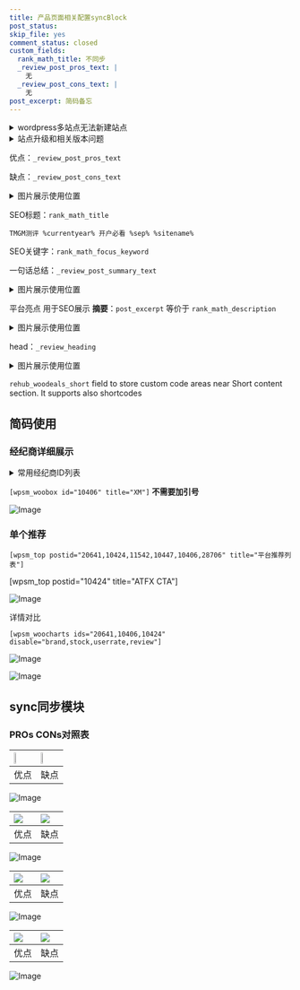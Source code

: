 ```yaml
---
title: 产品页面相关配置syncBlock
post_status: 
skip_file: yes
comment_status: closed
custom_fields:
  rank_math_title: 不同步
  _review_post_pros_text: |
    无
  _review_post_cons_text: |
    无
post_excerpt: 简码备忘
---
```

<details><summary>wordpress多站点无法新建站点</summary>

<li>和报错需要清理cookies一样的原因</li>
<li>wp-config.php里面<code>define( 'SUBDOMAIN_INSTALL', false );//子域名安装</code></li>
<li>新建子站点是用<code>define( 'SUBDOMAIN_INSTALL', true);//子域名安装</code> 完成以后，改成<code>false</code></li>
</details>

<details><summary>站点升级和相关版本问题</summary>

<p>wordpress：5.9.9
woocommerce：7.5.1
出现问题的地方：主题选项里面>><strong>Product layout >>compact style</strong></p>
<p>如何出现没有用过的字段 导致无法保存。先导出配置 然后进行修改，后面再次恢复即可。</p>
<p>出现部分字段无法显示时，需要返回默认布局后，对产品进行保存就好了。</p>
<p></p>
</details>

优点：`_review_post_pros_text`

缺点：`_review_post_cons_text`

<details><summary>图片展示使用位置</summary>

<img src="https://prod-files-secure.s3.us-west-2.amazonaws.com/39ed1227-6d7d-4570-be36-9ccd4a2c4241/f51d3d83-55d4-4bdf-9604-f37ec77ab556/Untitled.png?X-Amz-Algorithm=AWS4-HMAC-SHA256&X-Amz-Content-Sha256=UNSIGNED-PAYLOAD&X-Amz-Credential=ASIAZI2LB4666CKUYMWG%2F20250731%2Fus-west-2%2Fs3%2Faws4_request&X-Amz-Date=20250731T105521Z&X-Amz-Expires=3600&X-Amz-Security-Token=IQoJb3JpZ2luX2VjEKr%2F%2F%2F%2F%2F%2F%2F%2F%2F%2FwEaCXVzLXdlc3QtMiJIMEYCIQCou0lqgVrKzUfEXowb72aHdBuzjce%2BvniqhFPX%2FlesggIhAKMa3AeJ5lyiYmKpOZ7Oyq%2F3dFFipa%2Bl3oycXL%2B03mgDKogECNP%2F%2F%2F%2F%2F%2F%2F%2F%2F%2FwEQABoMNjM3NDIzMTgzODA1IgxYwlguN9nzp20xMwYq3AMI4jxPNjNWLHkurti%2BuU9riJUm5euMsSIL2W%2FJGgoVpsWPEv9psdxjSFEdC8rTA3uW7IggQjnK6VGqM37xkGP%2BBBiKgm1OgTh1xUFShl%2BUhgKLWtz%2B5NqZFPhzlftp%2FpXMkhwY6AH9Ddpd3iWCS1eDyCgNcu%2FF29g7NNq%2FG040n0d1faIJfMqb%2BDGmtCfxMSifpxv1n%2BOFGM6qhE0Gzne2ADvuYjizk0o4Bi9Bt1ZdpMMzfx5PZDXTWx7u9e126MSuLC8NG21DiOxlVDbQarp03SyxBJrWldNMCOdcRiJzNhC05KZWVh%2Fh1lvR%2FM9OEixknKL3rpsi6JOH%2FdAdUq1Y29DaBmEij3ARZS%2BU6GIIFiQODwpnzL6gjZ0tKbeFm%2FMf0u9toweJcEo740AC5%2BWdMCc4QgRPYvbHhR21gGIOAm9sgiFsEBf5vkY5Q8%2FfwH2auW2oes5AYDXdyKmSaueo30BFNkVvdNjugMEhcBmspPrs7YV8G3jWcxyeZXA6WHxk%2BHhtwEl9ZAG2%2B8%2Fp2C4WgbDesMXtC4PliVizs%2FZW5GZTglwMBA4cXoPmzOpdimo80CPc5AVdnjgRSq3D%2BcDkh03u7UJaRhTTAzCTdAjTv9s9ITHTpPb7pl17lzDlg63EBjqkARq76rCuROy%2FtELwiDD79fuParK2JKGVsSozW0hcIi%2FQKOm6aaDCUElxtGnJF%2Bvin7gFG5zHHGKLS3sAnTbS4wyLby78diPrvT2yBpm9X%2FnS1acu5IwGzF9qj0Mh3rT7SGUiOrwxhBhA0fs%2BmAoIRetvG9jnSgXjqgsU%2Ffqt%2FuqWphWguIc4%2FZXWqV%2BRN8rTYlWmV9ZbajAjDNgTRhdMDEQNX70f&X-Amz-Signature=e1df1a50e5417387136572d8bdc955917e864ab94ab9ced513d8e69b06786b8f&X-Amz-SignedHeaders=host&x-amz-checksum-mode=ENABLED&x-id=GetObject" alt="Image">
</details>

SEO标题：`rank_math_title`

`TMGM测评 %currentyear% 开户必看 %sep% %sitename%`

SEO关键字：`rank_math_focus_keyword`

一句话总结：`_review_post_summary_text`

<details><summary>图片展示使用位置</summary>

<img src="https://prod-files-secure.s3.us-west-2.amazonaws.com/39ed1227-6d7d-4570-be36-9ccd4a2c4241/4b96a922-296c-4f4e-8630-d1c870cbce01/Untitled.png?X-Amz-Algorithm=AWS4-HMAC-SHA256&X-Amz-Content-Sha256=UNSIGNED-PAYLOAD&X-Amz-Credential=ASIAZI2LB46654H4LRCM%2F20250731%2Fus-west-2%2Fs3%2Faws4_request&X-Amz-Date=20250731T105522Z&X-Amz-Expires=3600&X-Amz-Security-Token=IQoJb3JpZ2luX2VjEKr%2F%2F%2F%2F%2F%2F%2F%2F%2F%2FwEaCXVzLXdlc3QtMiJHMEUCIB%2FZzGUtqp0XpsLYlbBro8qSh6FbbSyK2NqJkFUuWiJ1AiEAnwqop7Fz9X0XQbBMndZmr%2BopyApVNo6%2BhrYz76saMicqiAQI0%2F%2F%2F%2F%2F%2F%2F%2F%2F%2F%2FARAAGgw2Mzc0MjMxODM4MDUiDKuH30c8lbfzzp61HCrcA0Mr6hW56BcaL8FU66Ydm2%2FUkXErPHJo3O9Uaj865yT8D12cJ7s2W%2FQbxi7y%2B%2FzdraLCBFblOIXry9x76LmV7zG1Xox8quNVg9LyaEdvDUm0RJC9bj9oO%2BUk424Cz2RZZqKxXdqsjEhgSRlkIcRpNdtBrx%2FJxE038GFUvLekFNy2Shcp0p3KsZQUuxE7S%2BOW1zjm3cb4rBh3ukqOCEj6yi3UJwb%2BsPBNJFT35Cfa3J5YitG%2FMfODG0h7MwhAPyqZ7YVeereJw8%2FD75LFZQPH1kT5DgMqV7pajwxPjaZC0XW%2FFrdfR3ThQyf0E%2FfrxLvS4xI1vSd98MEvvyr6fWkjCtcD%2FTPu6vGp%2BpKS0eQncYuMZuxcnXd%2BwLP3S2usY5vpGIugC77IitgSydF2NDgIxSFOlTxXgNGasSpYigQNtvavIOCdu42xphYe2n741W1xzarZ5b65yA%2BhiooVeECHlELocK0HnmPuiIjUtWNgjzYN%2F4C2zXoiDb1XJTqNB1YN3J3GXl7hg0givIyAYdbx3h708y1V14IYMYoegt%2FgQ2P2%2FcfI%2Fx906hdOGL99Yc12MHKsT97%2BWkWfyVz35jUnV5dmUajuxM6y3QWF3WQl4unPYXTNdfBB5yXXz2w0MLiDrcQGOqUBy%2FzwtpKo%2BJPCIcVtc9rHhZzPV4thui%2Feh8MZIQM37jGfHDHLu14XIVVFvtP8RLfA1x2J6gbSLlUqaE3JmMYAOD4HNRtyNkxyiUyNKoE8m0o9p0ckyP7JTiS5qKAF%2F0AZHp1Qmex0DriedUyrKnKMhSDmPuoDlFmg6jRWDQJi737ZNyZfsntzaIAUEUJMmk2wTakGuXcCXyQnBXCP45AmxSTugOQu&X-Amz-Signature=e1c4477d2a7744d46b2d91229a0c8607588b0eba5af69c93aeb06c3815c36d06&X-Amz-SignedHeaders=host&x-amz-checksum-mode=ENABLED&x-id=GetObject" alt="Image">
</details>

平台亮点 用于SEO展示 **摘要**：`post_excerpt`  等价于 `rank_math_description`

<details><summary>图片展示使用位置</summary>

<img src="https://prod-files-secure.s3.us-west-2.amazonaws.com/39ed1227-6d7d-4570-be36-9ccd4a2c4241/1ee11f63-b60a-4dfe-a7a7-d58ff23b5d88/Untitled.png?X-Amz-Algorithm=AWS4-HMAC-SHA256&X-Amz-Content-Sha256=UNSIGNED-PAYLOAD&X-Amz-Credential=ASIAZI2LB466SM7TM4WB%2F20250731%2Fus-west-2%2Fs3%2Faws4_request&X-Amz-Date=20250731T105523Z&X-Amz-Expires=3600&X-Amz-Security-Token=IQoJb3JpZ2luX2VjEKr%2F%2F%2F%2F%2F%2F%2F%2F%2F%2FwEaCXVzLXdlc3QtMiJHMEUCID%2BHNYUotD76jimE29%2FYzmvauydFQZQ5VGs%2FqQB%2BHY3pAiEAq3m6tSePzNVyxJn5t6gfPLD8AWvYIekdK5iJqP1HamQqiAQI0%2F%2F%2F%2F%2F%2F%2F%2F%2F%2F%2FARAAGgw2Mzc0MjMxODM4MDUiDJD7d35ACk3YrW3h8yrcA7PvrYYk7NTBoSTLN9ZifVnz7hwbc1SEKSzOx8o7CX3W9YLUVcNKwxOthay0uA0b9mIdz7UYJFiokRHzEhYAoYdaWWpuEu%2FfMHFt1uCJZbFWvhfliYCGfgQVjsHH6%2FKdqKhePXPf1Y8%2BSnC17sRn1%2Bor4gMpNrDSpJlrBF2JvpD5eI1wRwv87HqPxjoIgmRPVRKMMMvhbw7FYRcxUVKrNVgZaQ6RjDh7l6JueFHjPG5B%2BbDaPgecexBCVOdBvSGl0sDl6uPVKBhpA8O49cmEKEyZhNvJl%2FiM%2FWsFiQbo24B%2BnBtyI57%2BIJeECZ3UFwk2LzKlyUvwyOhiRRJTckxw19gAduXs7QfcqIlMi4vmdQAdOV2s2qPjoDvIzqbJpcRSlkxsOgGrklNWYCW%2F73mrFWPOvSETxHNihIcSJxc%2BHoHEN2OuxWgN9jk%2Fv5DidNXYVMsvpewmBSRLO454SG3%2By1DNYkNZ6kNCnsaa1c%2FkjciSIK9E8gSmiX2dnwNPwKsOpwjiw7T3yUr2SsxaCgA%2BiX74gC%2FBxWqerT4qTVglmC0DgXaCSSC4w6Q0E1T2C5vKCk5%2FC0ct1AJDPRj34P3yzAiLdjypZ3A14pwxXEtwftaJOniug3K4nPzkA1N2MImDrcQGOqUB8ZTAAZ%2Bf7PomkBsyIcfSKBEDF%2FV4Hej1IDTH%2BFyvOivEW0CRLyjZX0wMPOVcVbtu%2BE3u73ojgOv1IyY%2F%2BgM0MGhvSc0RA%2By072bt%2FbwGuSvMIHJ9zvynEibw0OZUDRLR%2FTD%2FkPXYzcjOHuEsK85gkIJ0Z%2FQe%2Fb2Vvvxk245nBZWUKvid3fIGrwjHEZJUClzy1pIjzdQ3%2BCaqXw1Cc8eVt1AeBQFo&X-Amz-Signature=605199942024a4db8abe1e35b4ad90753cf0ed923247911d7fb49847d9aa5f29&X-Amz-SignedHeaders=host&x-amz-checksum-mode=ENABLED&x-id=GetObject" alt="Image">
<img src="https://prod-files-secure.s3.us-west-2.amazonaws.com/39ed1227-6d7d-4570-be36-9ccd4a2c4241/ad4118b5-78d8-4fbe-801e-3b29b5d99c01/Untitled.png?X-Amz-Algorithm=AWS4-HMAC-SHA256&X-Amz-Content-Sha256=UNSIGNED-PAYLOAD&X-Amz-Credential=ASIAZI2LB466SM7TM4WB%2F20250731%2Fus-west-2%2Fs3%2Faws4_request&X-Amz-Date=20250731T105523Z&X-Amz-Expires=3600&X-Amz-Security-Token=IQoJb3JpZ2luX2VjEKr%2F%2F%2F%2F%2F%2F%2F%2F%2F%2FwEaCXVzLXdlc3QtMiJHMEUCID%2BHNYUotD76jimE29%2FYzmvauydFQZQ5VGs%2FqQB%2BHY3pAiEAq3m6tSePzNVyxJn5t6gfPLD8AWvYIekdK5iJqP1HamQqiAQI0%2F%2F%2F%2F%2F%2F%2F%2F%2F%2F%2FARAAGgw2Mzc0MjMxODM4MDUiDJD7d35ACk3YrW3h8yrcA7PvrYYk7NTBoSTLN9ZifVnz7hwbc1SEKSzOx8o7CX3W9YLUVcNKwxOthay0uA0b9mIdz7UYJFiokRHzEhYAoYdaWWpuEu%2FfMHFt1uCJZbFWvhfliYCGfgQVjsHH6%2FKdqKhePXPf1Y8%2BSnC17sRn1%2Bor4gMpNrDSpJlrBF2JvpD5eI1wRwv87HqPxjoIgmRPVRKMMMvhbw7FYRcxUVKrNVgZaQ6RjDh7l6JueFHjPG5B%2BbDaPgecexBCVOdBvSGl0sDl6uPVKBhpA8O49cmEKEyZhNvJl%2FiM%2FWsFiQbo24B%2BnBtyI57%2BIJeECZ3UFwk2LzKlyUvwyOhiRRJTckxw19gAduXs7QfcqIlMi4vmdQAdOV2s2qPjoDvIzqbJpcRSlkxsOgGrklNWYCW%2F73mrFWPOvSETxHNihIcSJxc%2BHoHEN2OuxWgN9jk%2Fv5DidNXYVMsvpewmBSRLO454SG3%2By1DNYkNZ6kNCnsaa1c%2FkjciSIK9E8gSmiX2dnwNPwKsOpwjiw7T3yUr2SsxaCgA%2BiX74gC%2FBxWqerT4qTVglmC0DgXaCSSC4w6Q0E1T2C5vKCk5%2FC0ct1AJDPRj34P3yzAiLdjypZ3A14pwxXEtwftaJOniug3K4nPzkA1N2MImDrcQGOqUB8ZTAAZ%2Bf7PomkBsyIcfSKBEDF%2FV4Hej1IDTH%2BFyvOivEW0CRLyjZX0wMPOVcVbtu%2BE3u73ojgOv1IyY%2F%2BgM0MGhvSc0RA%2By072bt%2FbwGuSvMIHJ9zvynEibw0OZUDRLR%2FTD%2FkPXYzcjOHuEsK85gkIJ0Z%2FQe%2Fb2Vvvxk245nBZWUKvid3fIGrwjHEZJUClzy1pIjzdQ3%2BCaqXw1Cc8eVt1AeBQFo&X-Amz-Signature=fa50d48471fb86d31a94e1edcd7b8243d0fe75b2025d7d29cc48b72e23700ee8&X-Amz-SignedHeaders=host&x-amz-checksum-mode=ENABLED&x-id=GetObject" alt="Image">
<img src="https://prod-files-secure.s3.us-west-2.amazonaws.com/39ed1227-6d7d-4570-be36-9ccd4a2c4241/a38cf7c9-a79c-4b64-9e94-13589fe0758b/Untitled.png?X-Amz-Algorithm=AWS4-HMAC-SHA256&X-Amz-Content-Sha256=UNSIGNED-PAYLOAD&X-Amz-Credential=ASIAZI2LB466SM7TM4WB%2F20250731%2Fus-west-2%2Fs3%2Faws4_request&X-Amz-Date=20250731T105523Z&X-Amz-Expires=3600&X-Amz-Security-Token=IQoJb3JpZ2luX2VjEKr%2F%2F%2F%2F%2F%2F%2F%2F%2F%2FwEaCXVzLXdlc3QtMiJHMEUCID%2BHNYUotD76jimE29%2FYzmvauydFQZQ5VGs%2FqQB%2BHY3pAiEAq3m6tSePzNVyxJn5t6gfPLD8AWvYIekdK5iJqP1HamQqiAQI0%2F%2F%2F%2F%2F%2F%2F%2F%2F%2F%2FARAAGgw2Mzc0MjMxODM4MDUiDJD7d35ACk3YrW3h8yrcA7PvrYYk7NTBoSTLN9ZifVnz7hwbc1SEKSzOx8o7CX3W9YLUVcNKwxOthay0uA0b9mIdz7UYJFiokRHzEhYAoYdaWWpuEu%2FfMHFt1uCJZbFWvhfliYCGfgQVjsHH6%2FKdqKhePXPf1Y8%2BSnC17sRn1%2Bor4gMpNrDSpJlrBF2JvpD5eI1wRwv87HqPxjoIgmRPVRKMMMvhbw7FYRcxUVKrNVgZaQ6RjDh7l6JueFHjPG5B%2BbDaPgecexBCVOdBvSGl0sDl6uPVKBhpA8O49cmEKEyZhNvJl%2FiM%2FWsFiQbo24B%2BnBtyI57%2BIJeECZ3UFwk2LzKlyUvwyOhiRRJTckxw19gAduXs7QfcqIlMi4vmdQAdOV2s2qPjoDvIzqbJpcRSlkxsOgGrklNWYCW%2F73mrFWPOvSETxHNihIcSJxc%2BHoHEN2OuxWgN9jk%2Fv5DidNXYVMsvpewmBSRLO454SG3%2By1DNYkNZ6kNCnsaa1c%2FkjciSIK9E8gSmiX2dnwNPwKsOpwjiw7T3yUr2SsxaCgA%2BiX74gC%2FBxWqerT4qTVglmC0DgXaCSSC4w6Q0E1T2C5vKCk5%2FC0ct1AJDPRj34P3yzAiLdjypZ3A14pwxXEtwftaJOniug3K4nPzkA1N2MImDrcQGOqUB8ZTAAZ%2Bf7PomkBsyIcfSKBEDF%2FV4Hej1IDTH%2BFyvOivEW0CRLyjZX0wMPOVcVbtu%2BE3u73ojgOv1IyY%2F%2BgM0MGhvSc0RA%2By072bt%2FbwGuSvMIHJ9zvynEibw0OZUDRLR%2FTD%2FkPXYzcjOHuEsK85gkIJ0Z%2FQe%2Fb2Vvvxk245nBZWUKvid3fIGrwjHEZJUClzy1pIjzdQ3%2BCaqXw1Cc8eVt1AeBQFo&X-Amz-Signature=765df297051e4e5add39173e7bb161ed9efdaef657a8329b8fffc3e7fceb3ec8&X-Amz-SignedHeaders=host&x-amz-checksum-mode=ENABLED&x-id=GetObject" alt="Image">
<img src="https://prod-files-secure.s3.us-west-2.amazonaws.com/39ed1227-6d7d-4570-be36-9ccd4a2c4241/7da6fc1e-d2ac-42ae-8c75-cb5749aa18f6/Untitled.png?X-Amz-Algorithm=AWS4-HMAC-SHA256&X-Amz-Content-Sha256=UNSIGNED-PAYLOAD&X-Amz-Credential=ASIAZI2LB466SM7TM4WB%2F20250731%2Fus-west-2%2Fs3%2Faws4_request&X-Amz-Date=20250731T105523Z&X-Amz-Expires=3600&X-Amz-Security-Token=IQoJb3JpZ2luX2VjEKr%2F%2F%2F%2F%2F%2F%2F%2F%2F%2FwEaCXVzLXdlc3QtMiJHMEUCID%2BHNYUotD76jimE29%2FYzmvauydFQZQ5VGs%2FqQB%2BHY3pAiEAq3m6tSePzNVyxJn5t6gfPLD8AWvYIekdK5iJqP1HamQqiAQI0%2F%2F%2F%2F%2F%2F%2F%2F%2F%2F%2FARAAGgw2Mzc0MjMxODM4MDUiDJD7d35ACk3YrW3h8yrcA7PvrYYk7NTBoSTLN9ZifVnz7hwbc1SEKSzOx8o7CX3W9YLUVcNKwxOthay0uA0b9mIdz7UYJFiokRHzEhYAoYdaWWpuEu%2FfMHFt1uCJZbFWvhfliYCGfgQVjsHH6%2FKdqKhePXPf1Y8%2BSnC17sRn1%2Bor4gMpNrDSpJlrBF2JvpD5eI1wRwv87HqPxjoIgmRPVRKMMMvhbw7FYRcxUVKrNVgZaQ6RjDh7l6JueFHjPG5B%2BbDaPgecexBCVOdBvSGl0sDl6uPVKBhpA8O49cmEKEyZhNvJl%2FiM%2FWsFiQbo24B%2BnBtyI57%2BIJeECZ3UFwk2LzKlyUvwyOhiRRJTckxw19gAduXs7QfcqIlMi4vmdQAdOV2s2qPjoDvIzqbJpcRSlkxsOgGrklNWYCW%2F73mrFWPOvSETxHNihIcSJxc%2BHoHEN2OuxWgN9jk%2Fv5DidNXYVMsvpewmBSRLO454SG3%2By1DNYkNZ6kNCnsaa1c%2FkjciSIK9E8gSmiX2dnwNPwKsOpwjiw7T3yUr2SsxaCgA%2BiX74gC%2FBxWqerT4qTVglmC0DgXaCSSC4w6Q0E1T2C5vKCk5%2FC0ct1AJDPRj34P3yzAiLdjypZ3A14pwxXEtwftaJOniug3K4nPzkA1N2MImDrcQGOqUB8ZTAAZ%2Bf7PomkBsyIcfSKBEDF%2FV4Hej1IDTH%2BFyvOivEW0CRLyjZX0wMPOVcVbtu%2BE3u73ojgOv1IyY%2F%2BgM0MGhvSc0RA%2By072bt%2FbwGuSvMIHJ9zvynEibw0OZUDRLR%2FTD%2FkPXYzcjOHuEsK85gkIJ0Z%2FQe%2Fb2Vvvxk245nBZWUKvid3fIGrwjHEZJUClzy1pIjzdQ3%2BCaqXw1Cc8eVt1AeBQFo&X-Amz-Signature=32ef53c9e34d2f7d25ca9a14c904e86e6204f88f79dc4bdd9344c45671b94887&X-Amz-SignedHeaders=host&x-amz-checksum-mode=ENABLED&x-id=GetObject" alt="Image">
<img src="https://prod-files-secure.s3.us-west-2.amazonaws.com/39ed1227-6d7d-4570-be36-9ccd4a2c4241/7e97f40a-eaee-47f5-b2f9-475f96808fa7/Untitled.png?X-Amz-Algorithm=AWS4-HMAC-SHA256&X-Amz-Content-Sha256=UNSIGNED-PAYLOAD&X-Amz-Credential=ASIAZI2LB466SM7TM4WB%2F20250731%2Fus-west-2%2Fs3%2Faws4_request&X-Amz-Date=20250731T105523Z&X-Amz-Expires=3600&X-Amz-Security-Token=IQoJb3JpZ2luX2VjEKr%2F%2F%2F%2F%2F%2F%2F%2F%2F%2FwEaCXVzLXdlc3QtMiJHMEUCID%2BHNYUotD76jimE29%2FYzmvauydFQZQ5VGs%2FqQB%2BHY3pAiEAq3m6tSePzNVyxJn5t6gfPLD8AWvYIekdK5iJqP1HamQqiAQI0%2F%2F%2F%2F%2F%2F%2F%2F%2F%2F%2FARAAGgw2Mzc0MjMxODM4MDUiDJD7d35ACk3YrW3h8yrcA7PvrYYk7NTBoSTLN9ZifVnz7hwbc1SEKSzOx8o7CX3W9YLUVcNKwxOthay0uA0b9mIdz7UYJFiokRHzEhYAoYdaWWpuEu%2FfMHFt1uCJZbFWvhfliYCGfgQVjsHH6%2FKdqKhePXPf1Y8%2BSnC17sRn1%2Bor4gMpNrDSpJlrBF2JvpD5eI1wRwv87HqPxjoIgmRPVRKMMMvhbw7FYRcxUVKrNVgZaQ6RjDh7l6JueFHjPG5B%2BbDaPgecexBCVOdBvSGl0sDl6uPVKBhpA8O49cmEKEyZhNvJl%2FiM%2FWsFiQbo24B%2BnBtyI57%2BIJeECZ3UFwk2LzKlyUvwyOhiRRJTckxw19gAduXs7QfcqIlMi4vmdQAdOV2s2qPjoDvIzqbJpcRSlkxsOgGrklNWYCW%2F73mrFWPOvSETxHNihIcSJxc%2BHoHEN2OuxWgN9jk%2Fv5DidNXYVMsvpewmBSRLO454SG3%2By1DNYkNZ6kNCnsaa1c%2FkjciSIK9E8gSmiX2dnwNPwKsOpwjiw7T3yUr2SsxaCgA%2BiX74gC%2FBxWqerT4qTVglmC0DgXaCSSC4w6Q0E1T2C5vKCk5%2FC0ct1AJDPRj34P3yzAiLdjypZ3A14pwxXEtwftaJOniug3K4nPzkA1N2MImDrcQGOqUB8ZTAAZ%2Bf7PomkBsyIcfSKBEDF%2FV4Hej1IDTH%2BFyvOivEW0CRLyjZX0wMPOVcVbtu%2BE3u73ojgOv1IyY%2F%2BgM0MGhvSc0RA%2By072bt%2FbwGuSvMIHJ9zvynEibw0OZUDRLR%2FTD%2FkPXYzcjOHuEsK85gkIJ0Z%2FQe%2Fb2Vvvxk245nBZWUKvid3fIGrwjHEZJUClzy1pIjzdQ3%2BCaqXw1Cc8eVt1AeBQFo&X-Amz-Signature=d9560ec7f6a58e00cc73fe5a41a77be91117fcbea4fe1137038cc4b8d80099cf&X-Amz-SignedHeaders=host&x-amz-checksum-mode=ENABLED&x-id=GetObject" alt="Image">
</details>

head：`_review_heading`

<details><summary>图片展示使用位置</summary>

<img src="https://prod-files-secure.s3.us-west-2.amazonaws.com/39ed1227-6d7d-4570-be36-9ccd4a2c4241/3a4650ad-9887-415c-889a-edd51fa54f27/Untitled.png?X-Amz-Algorithm=AWS4-HMAC-SHA256&X-Amz-Content-Sha256=UNSIGNED-PAYLOAD&X-Amz-Credential=ASIAZI2LB4666YDTPYZB%2F20250731%2Fus-west-2%2Fs3%2Faws4_request&X-Amz-Date=20250731T105523Z&X-Amz-Expires=3600&X-Amz-Security-Token=IQoJb3JpZ2luX2VjEKr%2F%2F%2F%2F%2F%2F%2F%2F%2F%2FwEaCXVzLXdlc3QtMiJHMEUCIQDoCIYxJFgjNqnHIjh1EFo6n4bwhcEZdycKcMC4nUTFIgIgazmYjccdC%2FoiQ%2B8G6Lnh%2FyRS4VGCyEasSqpmyGS0XfAqiAQI0%2F%2F%2F%2F%2F%2F%2F%2F%2F%2F%2FARAAGgw2Mzc0MjMxODM4MDUiDAaHy6tZD6%2BNC4d1SircA0FZjjQfZ%2FAGjrzUru76yre0LJa5hRoVqy5bkYoMyiwwV28g3Tu9%2FI7i6ETMdT0go%2B%2BtqUXL1Ibt8mbWlqiUg3CPoEnGKikowb5ZuAuZiFVE9OyGNHcWmwvZeyUnEKq4LGDXsIrCK%2BiJDW9c6Elcv0NPC6Rxs8G2DlCsRAliLKfDvaL0xjEeudU%2F3b5A%2Fd2c86liPp2JeP3zI0WVzmhkFGTYBstGaWlbCd09TFH%2BAxsJb3ihC9uVSAodMWj6mvOGbb%2B%2BJ0v4VKlw%2BBJYsmZywN2yfni0dn639RBbHIA9RU5gvwn9fACzYRoiM5CKwv20hb5tK3r06WcFMOhgx2bIR1MZA1Ed9ViHb%2BkLiceT9YUSpEjsk7zlVO2e3NzJSlfgihLcKi1xQuBgb2o7xHTwjLkm1tb5tK5VAE5zqGQ4Ij9%2BeiV83YgmNOBw%2BjJgZnPXz%2FAC%2F%2BaQFt8MgkEDMR8SSu8eu2MWDAEaI4XBma2ViKWLpRhvwtEAibwV2GNIHsGDtdqFqrlroCqdfLk8D0yVVXyEnADl3dm85ul5yneKneBDPsgKgKrFqm%2Bl2%2BpIsN8X0JKDCAt65jRAR53wzC6w%2FD3nz7OQ1HKn7kb6k5ZNoxbldKzphwU3MGrHh4G2MO%2BCrcQGOqUBO4jGCpsMX7CK4ETad9aWQtZnrOspfGT1Dwm3JbMXRljGXcXPlM5cocE6NJ95HTdAPx9Twq4q3NitnPP21JVZ%2BorRX6e6GjXhIXOTGn2mrBrcBg5C3AzybIexkccBUxPBeStJow1QSUq6M5W5ME%2B%2FWyp%2BKS4KkAZW5KXS7i0ZZM2yVmgXGy2faxudi8kA%2Bus4DDu440pFsUxjeBrhKs1VYhEvQTxa&X-Amz-Signature=6541782adb28cee720ecde1c616c5ca695edb8dec8d0d588d6efe3fb680c3ddf&X-Amz-SignedHeaders=host&x-amz-checksum-mode=ENABLED&x-id=GetObject" alt="Image">
</details>

`rehub_woodeals_short`	field to store custom code areas near Short content section. It supports also shortcodes



## 简码使用

### 经纪商详细展示

<details><summary>常用经纪商ID列表</summary>

<pre><code class="php">嘉盛 ===> 20641  [wpsm_woobox id="20641" title="嘉盛"]
易信easymarkets ===> 11542  [wpsm_woobox id="11542" title="易信easymarkets"]
ATFX外汇 ===> 10424  [wpsm_woobox id="10424" title="ATFX"]
XM ===> 10406  [wpsm_woobox id="10406" title="XM"]
TMGM ===> 29622  [wpsm_woobox id="29622" title="TMGM"]
HYCM ===> 10447  [wpsm_woobox id="10447" title="HYCM"]
fpmarkets澳福外汇 ===> 20639  [wpsm_woobox id="20639" title="fpmarkets澳福外汇"]</code></pre>
</details>

`[wpsm_woobox id="10406" title="XM"]` **不需要加引号**

![Image](https://prod-files-secure.s3.us-west-2.amazonaws.com/39ed1227-6d7d-4570-be36-9ccd4a2c4241/4f898f9d-0fa7-4e43-acd3-ac6bc7be575a/Untitled.png?X-Amz-Algorithm=AWS4-HMAC-SHA256&X-Amz-Content-Sha256=UNSIGNED-PAYLOAD&X-Amz-Credential=ASIAZI2LB4667STBYHFV%2F20250731%2Fus-west-2%2Fs3%2Faws4_request&X-Amz-Date=20250731T105518Z&X-Amz-Expires=3600&X-Amz-Security-Token=IQoJb3JpZ2luX2VjEKr%2F%2F%2F%2F%2F%2F%2F%2F%2F%2FwEaCXVzLXdlc3QtMiJIMEYCIQDA%2FMhgRxSYPLAhnV%2Fg8PkNq4pCaEwvL5dRbfe8D5t%2FywIhAOlCrwEV19LaMfZvN7UYKPvnIXxZrpBnq8aq15kBpfKxKogECNP%2F%2F%2F%2F%2F%2F%2F%2F%2F%2FwEQABoMNjM3NDIzMTgzODA1IgzcVZTpElsApRZUG5Qq3APHEcx4slll3R9MGSSx7glsNvxTBE5fQ%2BOE91zXXuDjxcGpDSaml7j2V7fB7o01ZRRxzNODkwbEg8fD%2F4dJxliHvM1lhEHlLHoaKJpFgolbKqQTQE%2Birw26jH7vaAjq54Gwoku0u2w0y1pIaNEr8uSws4tX7fF7opcpilh%2Fr9FiJ91CGK3nBiQG62dIXADUPFypxJp%2F1X3s6tMlStTN7nJdiaHzt5vp8ZoRJD8H8fVhm%2F%2B4%2B62%2FFW03DeeBwwZ9tWi1gTRccAeWwyw%2FonJFRUERysfTSfqKmbwywM0X3MOVBCJVw9Cb67zVZpBhaDOLcYZOjeE1LphoiSYh4cOoFs%2BGXRITX00qj%2FWBZbWAXhBgiSKjZ5Vn1HUrlf2TplJooasRzDKYquToreuuAhwX32g0Dmr%2BaNCm21xd6gvVlDW7Q2DyMBPSAwx%2BknQohd97AAsDX9YLt%2Bf49iuVKjBsf4mMa5daZv3zS%2BtbQUr%2BifbjhT1nn3hCDRtPq351zDovv0713A3UWUnMlHuSH1hIB7AdLSw149Lo%2BwZqspm94pWB7V7JodNU8zbCLA7BwGuZw3iGxVwRASrIJKS4leWnMmP5YSrZ%2FsYGfW%2BS%2BIX5En%2Bqrjtij2xtFNFR6syEKjCog63EBjqkAetVXTtKl%2FI1QraWHm%2FsUb0s8X%2Bv%2B0deHvpkNWZuCBUdPATzL%2FtTmds7UG1KjRJ%2Bd%2FYUpUqsQe0MjjWiCSBQzjXEjOKRFInyLZ%2BqFe4cmTUZxF2Kl0r5fx3L6y%2FxzuycxHgl%2FLKNm%2BA4evllS%2BLRn8uOVVnrlvMkXD4t3LNQlqyndi4mY1YLSAgGXvtZLkATCto4YFVeyAHndmmWljO8uaew8fRt&X-Amz-Signature=8fb47856384c47795ecff7c38d40a719922804d0667abf70cc1658a0b04bb620&X-Amz-SignedHeaders=host&x-amz-checksum-mode=ENABLED&x-id=GetObject)

### 单个推荐
`[wpsm_top postid="20641,10424,11542,10447,10406,28706" title="平台推荐列表"]`

[wpsm_top postid="10424" title="ATFX CTA"]

![Image](https://prod-files-secure.s3.us-west-2.amazonaws.com/39ed1227-6d7d-4570-be36-9ccd4a2c4241/5ac620dc-51a8-48b6-b55d-91f47299193c/Untitled.png?X-Amz-Algorithm=AWS4-HMAC-SHA256&X-Amz-Content-Sha256=UNSIGNED-PAYLOAD&X-Amz-Credential=ASIAZI2LB4667STBYHFV%2F20250731%2Fus-west-2%2Fs3%2Faws4_request&X-Amz-Date=20250731T105518Z&X-Amz-Expires=3600&X-Amz-Security-Token=IQoJb3JpZ2luX2VjEKr%2F%2F%2F%2F%2F%2F%2F%2F%2F%2FwEaCXVzLXdlc3QtMiJIMEYCIQDA%2FMhgRxSYPLAhnV%2Fg8PkNq4pCaEwvL5dRbfe8D5t%2FywIhAOlCrwEV19LaMfZvN7UYKPvnIXxZrpBnq8aq15kBpfKxKogECNP%2F%2F%2F%2F%2F%2F%2F%2F%2F%2FwEQABoMNjM3NDIzMTgzODA1IgzcVZTpElsApRZUG5Qq3APHEcx4slll3R9MGSSx7glsNvxTBE5fQ%2BOE91zXXuDjxcGpDSaml7j2V7fB7o01ZRRxzNODkwbEg8fD%2F4dJxliHvM1lhEHlLHoaKJpFgolbKqQTQE%2Birw26jH7vaAjq54Gwoku0u2w0y1pIaNEr8uSws4tX7fF7opcpilh%2Fr9FiJ91CGK3nBiQG62dIXADUPFypxJp%2F1X3s6tMlStTN7nJdiaHzt5vp8ZoRJD8H8fVhm%2F%2B4%2B62%2FFW03DeeBwwZ9tWi1gTRccAeWwyw%2FonJFRUERysfTSfqKmbwywM0X3MOVBCJVw9Cb67zVZpBhaDOLcYZOjeE1LphoiSYh4cOoFs%2BGXRITX00qj%2FWBZbWAXhBgiSKjZ5Vn1HUrlf2TplJooasRzDKYquToreuuAhwX32g0Dmr%2BaNCm21xd6gvVlDW7Q2DyMBPSAwx%2BknQohd97AAsDX9YLt%2Bf49iuVKjBsf4mMa5daZv3zS%2BtbQUr%2BifbjhT1nn3hCDRtPq351zDovv0713A3UWUnMlHuSH1hIB7AdLSw149Lo%2BwZqspm94pWB7V7JodNU8zbCLA7BwGuZw3iGxVwRASrIJKS4leWnMmP5YSrZ%2FsYGfW%2BS%2BIX5En%2Bqrjtij2xtFNFR6syEKjCog63EBjqkAetVXTtKl%2FI1QraWHm%2FsUb0s8X%2Bv%2B0deHvpkNWZuCBUdPATzL%2FtTmds7UG1KjRJ%2Bd%2FYUpUqsQe0MjjWiCSBQzjXEjOKRFInyLZ%2BqFe4cmTUZxF2Kl0r5fx3L6y%2FxzuycxHgl%2FLKNm%2BA4evllS%2BLRn8uOVVnrlvMkXD4t3LNQlqyndi4mY1YLSAgGXvtZLkATCto4YFVeyAHndmmWljO8uaew8fRt&X-Amz-Signature=1be779d7336e6672ce59aaf74c53694b541317a2f4c3ecbfb7e85021786681b7&X-Amz-SignedHeaders=host&x-amz-checksum-mode=ENABLED&x-id=GetObject)

详情对比

`[wpsm_woocharts ids="20641,10406,10424" disable="brand,stock,userrate,review"]`

![Image](https://prod-files-secure.s3.us-west-2.amazonaws.com/39ed1227-6d7d-4570-be36-9ccd4a2c4241/bf3ba45f-b9f3-4295-8aef-b4a495fd25f4/Untitled.png?X-Amz-Algorithm=AWS4-HMAC-SHA256&X-Amz-Content-Sha256=UNSIGNED-PAYLOAD&X-Amz-Credential=ASIAZI2LB4667STBYHFV%2F20250731%2Fus-west-2%2Fs3%2Faws4_request&X-Amz-Date=20250731T105518Z&X-Amz-Expires=3600&X-Amz-Security-Token=IQoJb3JpZ2luX2VjEKr%2F%2F%2F%2F%2F%2F%2F%2F%2F%2FwEaCXVzLXdlc3QtMiJIMEYCIQDA%2FMhgRxSYPLAhnV%2Fg8PkNq4pCaEwvL5dRbfe8D5t%2FywIhAOlCrwEV19LaMfZvN7UYKPvnIXxZrpBnq8aq15kBpfKxKogECNP%2F%2F%2F%2F%2F%2F%2F%2F%2F%2FwEQABoMNjM3NDIzMTgzODA1IgzcVZTpElsApRZUG5Qq3APHEcx4slll3R9MGSSx7glsNvxTBE5fQ%2BOE91zXXuDjxcGpDSaml7j2V7fB7o01ZRRxzNODkwbEg8fD%2F4dJxliHvM1lhEHlLHoaKJpFgolbKqQTQE%2Birw26jH7vaAjq54Gwoku0u2w0y1pIaNEr8uSws4tX7fF7opcpilh%2Fr9FiJ91CGK3nBiQG62dIXADUPFypxJp%2F1X3s6tMlStTN7nJdiaHzt5vp8ZoRJD8H8fVhm%2F%2B4%2B62%2FFW03DeeBwwZ9tWi1gTRccAeWwyw%2FonJFRUERysfTSfqKmbwywM0X3MOVBCJVw9Cb67zVZpBhaDOLcYZOjeE1LphoiSYh4cOoFs%2BGXRITX00qj%2FWBZbWAXhBgiSKjZ5Vn1HUrlf2TplJooasRzDKYquToreuuAhwX32g0Dmr%2BaNCm21xd6gvVlDW7Q2DyMBPSAwx%2BknQohd97AAsDX9YLt%2Bf49iuVKjBsf4mMa5daZv3zS%2BtbQUr%2BifbjhT1nn3hCDRtPq351zDovv0713A3UWUnMlHuSH1hIB7AdLSw149Lo%2BwZqspm94pWB7V7JodNU8zbCLA7BwGuZw3iGxVwRASrIJKS4leWnMmP5YSrZ%2FsYGfW%2BS%2BIX5En%2Bqrjtij2xtFNFR6syEKjCog63EBjqkAetVXTtKl%2FI1QraWHm%2FsUb0s8X%2Bv%2B0deHvpkNWZuCBUdPATzL%2FtTmds7UG1KjRJ%2Bd%2FYUpUqsQe0MjjWiCSBQzjXEjOKRFInyLZ%2BqFe4cmTUZxF2Kl0r5fx3L6y%2FxzuycxHgl%2FLKNm%2BA4evllS%2BLRn8uOVVnrlvMkXD4t3LNQlqyndi4mY1YLSAgGXvtZLkATCto4YFVeyAHndmmWljO8uaew8fRt&X-Amz-Signature=e3319647ad54346d517c8abd0691a68391dc5376a3e3e56bcc714a05d16da08a&X-Amz-SignedHeaders=host&x-amz-checksum-mode=ENABLED&x-id=GetObject)

![Image](https://prod-files-secure.s3.us-west-2.amazonaws.com/39ed1227-6d7d-4570-be36-9ccd4a2c4241/30bc56ef-f383-4b48-9768-2ebc9e436ec0/Untitled.png?X-Amz-Algorithm=AWS4-HMAC-SHA256&X-Amz-Content-Sha256=UNSIGNED-PAYLOAD&X-Amz-Credential=ASIAZI2LB4667STBYHFV%2F20250731%2Fus-west-2%2Fs3%2Faws4_request&X-Amz-Date=20250731T105518Z&X-Amz-Expires=3600&X-Amz-Security-Token=IQoJb3JpZ2luX2VjEKr%2F%2F%2F%2F%2F%2F%2F%2F%2F%2FwEaCXVzLXdlc3QtMiJIMEYCIQDA%2FMhgRxSYPLAhnV%2Fg8PkNq4pCaEwvL5dRbfe8D5t%2FywIhAOlCrwEV19LaMfZvN7UYKPvnIXxZrpBnq8aq15kBpfKxKogECNP%2F%2F%2F%2F%2F%2F%2F%2F%2F%2FwEQABoMNjM3NDIzMTgzODA1IgzcVZTpElsApRZUG5Qq3APHEcx4slll3R9MGSSx7glsNvxTBE5fQ%2BOE91zXXuDjxcGpDSaml7j2V7fB7o01ZRRxzNODkwbEg8fD%2F4dJxliHvM1lhEHlLHoaKJpFgolbKqQTQE%2Birw26jH7vaAjq54Gwoku0u2w0y1pIaNEr8uSws4tX7fF7opcpilh%2Fr9FiJ91CGK3nBiQG62dIXADUPFypxJp%2F1X3s6tMlStTN7nJdiaHzt5vp8ZoRJD8H8fVhm%2F%2B4%2B62%2FFW03DeeBwwZ9tWi1gTRccAeWwyw%2FonJFRUERysfTSfqKmbwywM0X3MOVBCJVw9Cb67zVZpBhaDOLcYZOjeE1LphoiSYh4cOoFs%2BGXRITX00qj%2FWBZbWAXhBgiSKjZ5Vn1HUrlf2TplJooasRzDKYquToreuuAhwX32g0Dmr%2BaNCm21xd6gvVlDW7Q2DyMBPSAwx%2BknQohd97AAsDX9YLt%2Bf49iuVKjBsf4mMa5daZv3zS%2BtbQUr%2BifbjhT1nn3hCDRtPq351zDovv0713A3UWUnMlHuSH1hIB7AdLSw149Lo%2BwZqspm94pWB7V7JodNU8zbCLA7BwGuZw3iGxVwRASrIJKS4leWnMmP5YSrZ%2FsYGfW%2BS%2BIX5En%2Bqrjtij2xtFNFR6syEKjCog63EBjqkAetVXTtKl%2FI1QraWHm%2FsUb0s8X%2Bv%2B0deHvpkNWZuCBUdPATzL%2FtTmds7UG1KjRJ%2Bd%2FYUpUqsQe0MjjWiCSBQzjXEjOKRFInyLZ%2BqFe4cmTUZxF2Kl0r5fx3L6y%2FxzuycxHgl%2FLKNm%2BA4evllS%2BLRn8uOVVnrlvMkXD4t3LNQlqyndi4mY1YLSAgGXvtZLkATCto4YFVeyAHndmmWljO8uaew8fRt&X-Amz-Signature=ae38881a5fa776ac0eb5b59fc96bf2513b94933b4ca6c112e33c4a059142a994&X-Amz-SignedHeaders=host&x-amz-checksum-mode=ENABLED&x-id=GetObject)

## sync同步模块

### PROs CONs对照表

| <img src="https://cdn.ifttt.fun/gh/jarlin8/OSS@main/icons/customize/pros.svg" height="auto" width="37.3%"> | <img src="https://cdn.ifttt.fun/gh/jarlin8/OSS@main/icons/customize/cons.svg" height="auto" width="28.8%"> |
| :--- | :--- |
| 优点 | 缺点 |

![Image](https://prod-files-secure.s3.us-west-2.amazonaws.com/39ed1227-6d7d-4570-be36-9ccd4a2c4241/8742b755-dfb5-4004-9a5f-d6e561664bd8/Untitled.png?X-Amz-Algorithm=AWS4-HMAC-SHA256&X-Amz-Content-Sha256=UNSIGNED-PAYLOAD&X-Amz-Credential=ASIAZI2LB4667STBYHFV%2F20250731%2Fus-west-2%2Fs3%2Faws4_request&X-Amz-Date=20250731T105518Z&X-Amz-Expires=3600&X-Amz-Security-Token=IQoJb3JpZ2luX2VjEKr%2F%2F%2F%2F%2F%2F%2F%2F%2F%2FwEaCXVzLXdlc3QtMiJIMEYCIQDA%2FMhgRxSYPLAhnV%2Fg8PkNq4pCaEwvL5dRbfe8D5t%2FywIhAOlCrwEV19LaMfZvN7UYKPvnIXxZrpBnq8aq15kBpfKxKogECNP%2F%2F%2F%2F%2F%2F%2F%2F%2F%2FwEQABoMNjM3NDIzMTgzODA1IgzcVZTpElsApRZUG5Qq3APHEcx4slll3R9MGSSx7glsNvxTBE5fQ%2BOE91zXXuDjxcGpDSaml7j2V7fB7o01ZRRxzNODkwbEg8fD%2F4dJxliHvM1lhEHlLHoaKJpFgolbKqQTQE%2Birw26jH7vaAjq54Gwoku0u2w0y1pIaNEr8uSws4tX7fF7opcpilh%2Fr9FiJ91CGK3nBiQG62dIXADUPFypxJp%2F1X3s6tMlStTN7nJdiaHzt5vp8ZoRJD8H8fVhm%2F%2B4%2B62%2FFW03DeeBwwZ9tWi1gTRccAeWwyw%2FonJFRUERysfTSfqKmbwywM0X3MOVBCJVw9Cb67zVZpBhaDOLcYZOjeE1LphoiSYh4cOoFs%2BGXRITX00qj%2FWBZbWAXhBgiSKjZ5Vn1HUrlf2TplJooasRzDKYquToreuuAhwX32g0Dmr%2BaNCm21xd6gvVlDW7Q2DyMBPSAwx%2BknQohd97AAsDX9YLt%2Bf49iuVKjBsf4mMa5daZv3zS%2BtbQUr%2BifbjhT1nn3hCDRtPq351zDovv0713A3UWUnMlHuSH1hIB7AdLSw149Lo%2BwZqspm94pWB7V7JodNU8zbCLA7BwGuZw3iGxVwRASrIJKS4leWnMmP5YSrZ%2FsYGfW%2BS%2BIX5En%2Bqrjtij2xtFNFR6syEKjCog63EBjqkAetVXTtKl%2FI1QraWHm%2FsUb0s8X%2Bv%2B0deHvpkNWZuCBUdPATzL%2FtTmds7UG1KjRJ%2Bd%2FYUpUqsQe0MjjWiCSBQzjXEjOKRFInyLZ%2BqFe4cmTUZxF2Kl0r5fx3L6y%2FxzuycxHgl%2FLKNm%2BA4evllS%2BLRn8uOVVnrlvMkXD4t3LNQlqyndi4mY1YLSAgGXvtZLkATCto4YFVeyAHndmmWljO8uaew8fRt&X-Amz-Signature=ac643e2563b34db8b3d64805efa05677d0b24ba3ee6bb88ee39bba7b31fadfa5&X-Amz-SignedHeaders=host&x-amz-checksum-mode=ENABLED&x-id=GetObject)

| <img src="https://cdn.ifttt.fun/gh/jarlin8/OSS@main/icons/customize/pros1.svg" height="auto"> | <img src="https://cdn.ifttt.fun/gh/jarlin8/OSS@main/icons/customize/cons1.svg" height="auto"> |
| :--- | :--- |
| 优点 | 缺点 |

![Image](https://prod-files-secure.s3.us-west-2.amazonaws.com/39ed1227-6d7d-4570-be36-9ccd4a2c4241/806358f8-c9c4-4e17-bb35-c6c76a5397a5/Untitled.png?X-Amz-Algorithm=AWS4-HMAC-SHA256&X-Amz-Content-Sha256=UNSIGNED-PAYLOAD&X-Amz-Credential=ASIAZI2LB4667STBYHFV%2F20250731%2Fus-west-2%2Fs3%2Faws4_request&X-Amz-Date=20250731T105518Z&X-Amz-Expires=3600&X-Amz-Security-Token=IQoJb3JpZ2luX2VjEKr%2F%2F%2F%2F%2F%2F%2F%2F%2F%2FwEaCXVzLXdlc3QtMiJIMEYCIQDA%2FMhgRxSYPLAhnV%2Fg8PkNq4pCaEwvL5dRbfe8D5t%2FywIhAOlCrwEV19LaMfZvN7UYKPvnIXxZrpBnq8aq15kBpfKxKogECNP%2F%2F%2F%2F%2F%2F%2F%2F%2F%2FwEQABoMNjM3NDIzMTgzODA1IgzcVZTpElsApRZUG5Qq3APHEcx4slll3R9MGSSx7glsNvxTBE5fQ%2BOE91zXXuDjxcGpDSaml7j2V7fB7o01ZRRxzNODkwbEg8fD%2F4dJxliHvM1lhEHlLHoaKJpFgolbKqQTQE%2Birw26jH7vaAjq54Gwoku0u2w0y1pIaNEr8uSws4tX7fF7opcpilh%2Fr9FiJ91CGK3nBiQG62dIXADUPFypxJp%2F1X3s6tMlStTN7nJdiaHzt5vp8ZoRJD8H8fVhm%2F%2B4%2B62%2FFW03DeeBwwZ9tWi1gTRccAeWwyw%2FonJFRUERysfTSfqKmbwywM0X3MOVBCJVw9Cb67zVZpBhaDOLcYZOjeE1LphoiSYh4cOoFs%2BGXRITX00qj%2FWBZbWAXhBgiSKjZ5Vn1HUrlf2TplJooasRzDKYquToreuuAhwX32g0Dmr%2BaNCm21xd6gvVlDW7Q2DyMBPSAwx%2BknQohd97AAsDX9YLt%2Bf49iuVKjBsf4mMa5daZv3zS%2BtbQUr%2BifbjhT1nn3hCDRtPq351zDovv0713A3UWUnMlHuSH1hIB7AdLSw149Lo%2BwZqspm94pWB7V7JodNU8zbCLA7BwGuZw3iGxVwRASrIJKS4leWnMmP5YSrZ%2FsYGfW%2BS%2BIX5En%2Bqrjtij2xtFNFR6syEKjCog63EBjqkAetVXTtKl%2FI1QraWHm%2FsUb0s8X%2Bv%2B0deHvpkNWZuCBUdPATzL%2FtTmds7UG1KjRJ%2Bd%2FYUpUqsQe0MjjWiCSBQzjXEjOKRFInyLZ%2BqFe4cmTUZxF2Kl0r5fx3L6y%2FxzuycxHgl%2FLKNm%2BA4evllS%2BLRn8uOVVnrlvMkXD4t3LNQlqyndi4mY1YLSAgGXvtZLkATCto4YFVeyAHndmmWljO8uaew8fRt&X-Amz-Signature=17635cf17921f75b34aa6bf75fd85d05389e2aa000e554ebb6e448bc8d17683d&X-Amz-SignedHeaders=host&x-amz-checksum-mode=ENABLED&x-id=GetObject)

| <img src="https://cdn.ifttt.fun/gh/jarlin8/OSS@main/icons/customize/pros2.svg" height="auto"> | <img src="https://cdn.ifttt.fun/gh/jarlin8/OSS@main/icons/customize/cons2.svg" height="auto"> |
| :--- | :--- |
| 优点 | 缺点 |

![Image](https://prod-files-secure.s3.us-west-2.amazonaws.com/39ed1227-6d7d-4570-be36-9ccd4a2c4241/a9245ec9-70dd-4005-b534-0d54315fc5f3/Untitled.png?X-Amz-Algorithm=AWS4-HMAC-SHA256&X-Amz-Content-Sha256=UNSIGNED-PAYLOAD&X-Amz-Credential=ASIAZI2LB4667STBYHFV%2F20250731%2Fus-west-2%2Fs3%2Faws4_request&X-Amz-Date=20250731T105518Z&X-Amz-Expires=3600&X-Amz-Security-Token=IQoJb3JpZ2luX2VjEKr%2F%2F%2F%2F%2F%2F%2F%2F%2F%2FwEaCXVzLXdlc3QtMiJIMEYCIQDA%2FMhgRxSYPLAhnV%2Fg8PkNq4pCaEwvL5dRbfe8D5t%2FywIhAOlCrwEV19LaMfZvN7UYKPvnIXxZrpBnq8aq15kBpfKxKogECNP%2F%2F%2F%2F%2F%2F%2F%2F%2F%2FwEQABoMNjM3NDIzMTgzODA1IgzcVZTpElsApRZUG5Qq3APHEcx4slll3R9MGSSx7glsNvxTBE5fQ%2BOE91zXXuDjxcGpDSaml7j2V7fB7o01ZRRxzNODkwbEg8fD%2F4dJxliHvM1lhEHlLHoaKJpFgolbKqQTQE%2Birw26jH7vaAjq54Gwoku0u2w0y1pIaNEr8uSws4tX7fF7opcpilh%2Fr9FiJ91CGK3nBiQG62dIXADUPFypxJp%2F1X3s6tMlStTN7nJdiaHzt5vp8ZoRJD8H8fVhm%2F%2B4%2B62%2FFW03DeeBwwZ9tWi1gTRccAeWwyw%2FonJFRUERysfTSfqKmbwywM0X3MOVBCJVw9Cb67zVZpBhaDOLcYZOjeE1LphoiSYh4cOoFs%2BGXRITX00qj%2FWBZbWAXhBgiSKjZ5Vn1HUrlf2TplJooasRzDKYquToreuuAhwX32g0Dmr%2BaNCm21xd6gvVlDW7Q2DyMBPSAwx%2BknQohd97AAsDX9YLt%2Bf49iuVKjBsf4mMa5daZv3zS%2BtbQUr%2BifbjhT1nn3hCDRtPq351zDovv0713A3UWUnMlHuSH1hIB7AdLSw149Lo%2BwZqspm94pWB7V7JodNU8zbCLA7BwGuZw3iGxVwRASrIJKS4leWnMmP5YSrZ%2FsYGfW%2BS%2BIX5En%2Bqrjtij2xtFNFR6syEKjCog63EBjqkAetVXTtKl%2FI1QraWHm%2FsUb0s8X%2Bv%2B0deHvpkNWZuCBUdPATzL%2FtTmds7UG1KjRJ%2Bd%2FYUpUqsQe0MjjWiCSBQzjXEjOKRFInyLZ%2BqFe4cmTUZxF2Kl0r5fx3L6y%2FxzuycxHgl%2FLKNm%2BA4evllS%2BLRn8uOVVnrlvMkXD4t3LNQlqyndi4mY1YLSAgGXvtZLkATCto4YFVeyAHndmmWljO8uaew8fRt&X-Amz-Signature=f32d965e805dbf6014e0bc6d8bae2df982d70c6d32ee1e6a176dc6386950bfcd&X-Amz-SignedHeaders=host&x-amz-checksum-mode=ENABLED&x-id=GetObject)

| <img src="https://cdn.ifttt.fun/gh/jarlin8/OSS@main/icons/customize/pros3.svg" height="auto"> | <img src="https://cdn.ifttt.fun/gh/jarlin8/OSS@main/icons/customize/cons3.svg" height="auto"> |
| :--- | :--- |
| 优点 | 缺点 |

![Image](https://prod-files-secure.s3.us-west-2.amazonaws.com/39ed1227-6d7d-4570-be36-9ccd4a2c4241/e1e580a2-2e5c-4780-9ff4-19c318fc2284/Untitled.png?X-Amz-Algorithm=AWS4-HMAC-SHA256&X-Amz-Content-Sha256=UNSIGNED-PAYLOAD&X-Amz-Credential=ASIAZI2LB4667STBYHFV%2F20250731%2Fus-west-2%2Fs3%2Faws4_request&X-Amz-Date=20250731T105518Z&X-Amz-Expires=3600&X-Amz-Security-Token=IQoJb3JpZ2luX2VjEKr%2F%2F%2F%2F%2F%2F%2F%2F%2F%2FwEaCXVzLXdlc3QtMiJIMEYCIQDA%2FMhgRxSYPLAhnV%2Fg8PkNq4pCaEwvL5dRbfe8D5t%2FywIhAOlCrwEV19LaMfZvN7UYKPvnIXxZrpBnq8aq15kBpfKxKogECNP%2F%2F%2F%2F%2F%2F%2F%2F%2F%2FwEQABoMNjM3NDIzMTgzODA1IgzcVZTpElsApRZUG5Qq3APHEcx4slll3R9MGSSx7glsNvxTBE5fQ%2BOE91zXXuDjxcGpDSaml7j2V7fB7o01ZRRxzNODkwbEg8fD%2F4dJxliHvM1lhEHlLHoaKJpFgolbKqQTQE%2Birw26jH7vaAjq54Gwoku0u2w0y1pIaNEr8uSws4tX7fF7opcpilh%2Fr9FiJ91CGK3nBiQG62dIXADUPFypxJp%2F1X3s6tMlStTN7nJdiaHzt5vp8ZoRJD8H8fVhm%2F%2B4%2B62%2FFW03DeeBwwZ9tWi1gTRccAeWwyw%2FonJFRUERysfTSfqKmbwywM0X3MOVBCJVw9Cb67zVZpBhaDOLcYZOjeE1LphoiSYh4cOoFs%2BGXRITX00qj%2FWBZbWAXhBgiSKjZ5Vn1HUrlf2TplJooasRzDKYquToreuuAhwX32g0Dmr%2BaNCm21xd6gvVlDW7Q2DyMBPSAwx%2BknQohd97AAsDX9YLt%2Bf49iuVKjBsf4mMa5daZv3zS%2BtbQUr%2BifbjhT1nn3hCDRtPq351zDovv0713A3UWUnMlHuSH1hIB7AdLSw149Lo%2BwZqspm94pWB7V7JodNU8zbCLA7BwGuZw3iGxVwRASrIJKS4leWnMmP5YSrZ%2FsYGfW%2BS%2BIX5En%2Bqrjtij2xtFNFR6syEKjCog63EBjqkAetVXTtKl%2FI1QraWHm%2FsUb0s8X%2Bv%2B0deHvpkNWZuCBUdPATzL%2FtTmds7UG1KjRJ%2Bd%2FYUpUqsQe0MjjWiCSBQzjXEjOKRFInyLZ%2BqFe4cmTUZxF2Kl0r5fx3L6y%2FxzuycxHgl%2FLKNm%2BA4evllS%2BLRn8uOVVnrlvMkXD4t3LNQlqyndi4mY1YLSAgGXvtZLkATCto4YFVeyAHndmmWljO8uaew8fRt&X-Amz-Signature=4a3b16e73ce019b5cd05011aa68270d9f5af73c33c1b2b24c6d8eba47a49b423&X-Amz-SignedHeaders=host&x-amz-checksum-mode=ENABLED&x-id=GetObject)